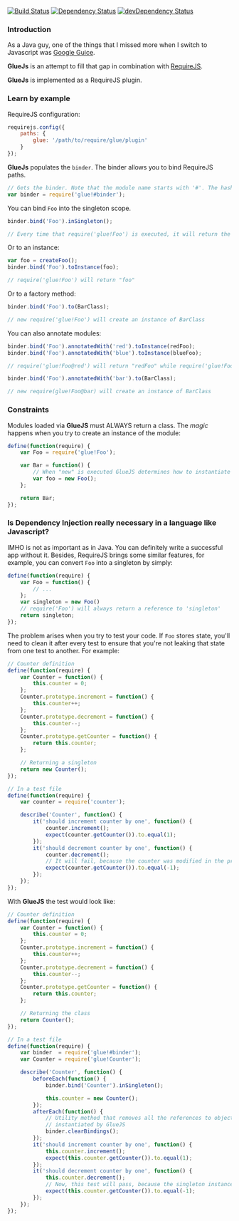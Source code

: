 [![Build Status](https://travis-ci.org/Luismahou/requirejs-glue-plugin.png)](https://travis-ci.org/Luismahou/requirejs-glue-plugin)
[![Dependency Status](https://david-dm.org/luismahou/requirejs-glue-plugin.png)](https://david-dm.org/luismahou/requirejs-glue-plugin)
[![devDependency Status](https://david-dm.org/luismahou/requirejs-glue-plugin/dev-status.png)](https://david-dm.org/luismahou/requirejs-glue-plugin#info=devDependencies)

### Introduction

As a Java guy, one of the things that I missed more when I switch to Javascript was [Google Guice](code.google.com/p/google-guice/).

**GlueJs** is an attempt to fill that gap in combination with [RequireJS](requirejs.org).

**GlueJs** is implemented as a RequireJS plugin.

### Learn by example

RequireJS configuration:
```javascript
requirejs.config({
    paths: {
        glue: '/path/to/require/glue/plugin'
    }
});
```

**GlueJs** populates the ```binder```. The binder allows you to bind RequireJS paths.

```javascript
// Gets the binder. Note that the module name starts with '#'. The hash is used to distinguish between normal modules and GlueJS ones
var binder = require('glue!#binder');
```

You can bind ```Foo``` into the singleton scope. 
```javascript
binder.bind('Foo').inSingleton();

// Every time that require('glue!Foo') is executed, it will return the same instance
```

Or to an instance:
```javascript
var foo = createFoo();
binder.bind('Foo').toInstance(foo);

// require('glue!Foo') will return "foo"
```

Or to a factory method:
```javascript
binder.bind('Foo').to(BarClass);

// new require('glue!Foo') will create an instance of BarClass
```

You can also annotate modules:
```javascript
binder.bind('Foo').annotatedWith('red').toInstance(redFoo);
binder.bind('Foo').annotatedWith('blue').toInstance(blueFoo);

// require('glue!Foo@red') will return "redFoo" while require('glue!Foo@blue') will return "blueFoo"

binder.bind('Foo').annotatedWith('bar').to(BarClass);

// new require(glue!Foo@bar) will create an instance of BarClass
```

### Constraints

Modules loaded via **GlueJS** must ALWAYS return a class. The *magic* happens when you try to create an instance of the module:
```javascript
define(function(require) {
    var Foo = require('glue!Foo');

    var Bar = function() {
        // When "new" is executed GlueJS determines how to instantiate "Foo"
        var foo = new Foo();
    };

    return Bar;
});
```

### Is Dependency Injection really necessary in a language like Javascript?

IMHO is not as important as in Java. You can definitely write a successful app without it. Besides, RequireJS brings some similar features, for example, you can convert ```Foo``` into a singleton by simply:
```javascript
define(function(require) {
    var Foo = function() {
        // ...
    };
    var singleton = new Foo()
    // require('Foo') will always return a reference to 'singleton'
    return singleton;
});
```

The problem arises when you try to test your code. If ```Foo``` stores state, you'll need to clean it after every test to ensure that you're not leaking that state from one test to another. For example:

```javascript
// Counter definition
define(function(require) {
    var Counter = function() {
        this.counter = 0;
    };
    Counter.prototype.increment = function() {
        this.counter++;
    };
    Counter.prototype.decrement = function() {
        this.counter--;
    };
    Counter.prototype.getCounter = function() {
        return this.counter;
    };

    // Returning a singleton
    return new Counter();
});

// In a test file
define(function(require) {
    var counter = require('counter');

    describe('Counter', function() {
        it('should increment counter by one', function() {
            counter.increment();
            expect(counter.getCounter()).to.equal(1);
        });
        it('should decrement counter by one', function() {
            counter.decrement();
            // It will fail, because the counter was modified in the previous test.
            expect(counter.getCounter()).to.equal(-1);
        });
    });
});
```

With **GlueJS** the test would look like:
```javascript
// Counter definition
define(function(require) {
    var Counter = function() {
        this.counter = 0;
    };
    Counter.prototype.increment = function() {
        this.counter++;
    };
    Counter.prototype.decrement = function() {
        this.counter--;
    };
    Counter.prototype.getCounter = function() {
        return this.counter;
    };

    // Returning the class
    return Counter();
});

// In a test file
define(function(require) {
    var binder  = require('glue!#binder');
    var Counter = require('glue!Counter');

    describe('Counter', function() {
        beforeEach(function() {
            binder.bind('Counter').inSingleton();

            this.counter = new Counter();
        });
        afterEach(function() {
            // Utility method that removes all the references to objects
            // instantiated by GlueJS
            binder.clearBindings();
        });
        it('should increment counter by one', function() {
            this.counter.increment();
            expect(this.counter.getCounter()).to.equal(1);
        });
        it('should decrement counter by one', function() {
            this.counter.decrement();
            // Now, this test will pass, because the singleton instance is re-instantiated from test to test.
            expect(this.counter.getCounter()).to.equal(-1);
        });
    });
});
```
